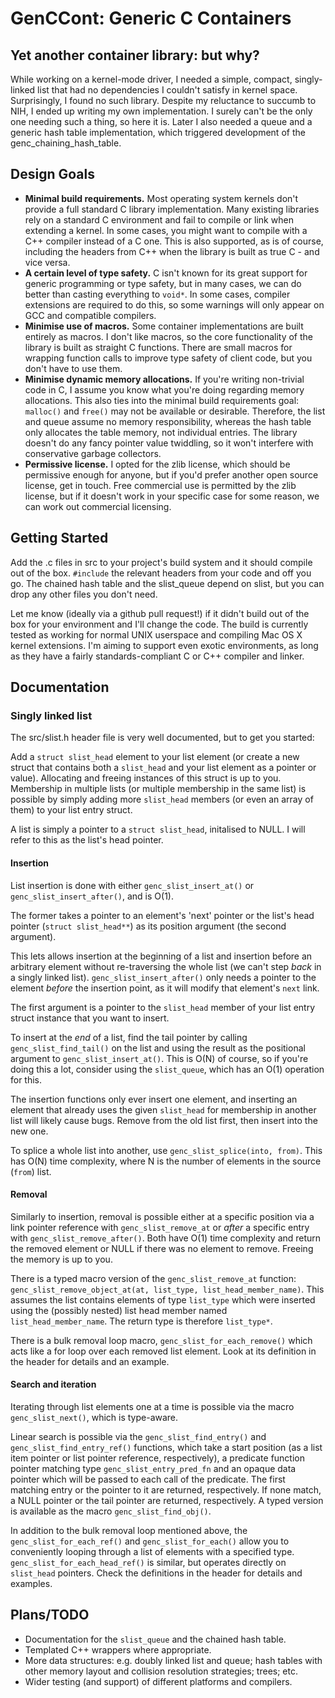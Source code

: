 # GenCCont: Generic C Containers #

## Yet another container library: but why?

While working on a kernel-mode driver, I needed a simple, compact, singly-linked
list that had no dependencies I couldn't satisfy in kernel space. Surprisingly,
I found no such library. Despite my reluctance to succumb to NIH, I ended up
writing my own implementation. I surely can't be the only one needing such a thing,
so here it is. Later I also needed a queue and a generic hash table implementation,
which triggered development of the genc_chaining_hash_table.

## Design Goals

- **Minimal build requirements.** Most operating system kernels don't provide a
  full standard C library implementation. Many existing libraries rely on a
  standard C environment and fail to compile or link when extending a kernel.
  In some cases, you might want to compile with a C++ compiler instead of a C one.
	This is also supported, as is of course, including the headers from C++ when
	the library is built as true C - and vice versa.
- **A certain level of type safety.** C isn't known for its great support for
  generic programming or type safety, but in many cases, we can do better than
	casting everything to `void*`. In some cases, compiler extensions are required
	to do this, so some warnings will only appear on GCC and compatible compilers.
- **Minimise use of macros.** Some container implementations are built entirely as
  macros. I don't like macros, so the core functionality of the library is built
	as straight C functions. There are small macros for wrapping function calls to
	improve type safety of client code, but you don't have to use them.
- **Minimise dynamic memory allocations.** If you're writing non-trivial code in C,
  I assume you know what you're doing regarding memory allocations. This also
	ties into the minimal build requirements goal: `malloc()` and `free()` may
	not be available or desirable. Therefore, the list and queue assume no memory
	responsibility, whereas the hash table only allocates the table memory, not
	individual entries. The library doesn't do any fancy pointer value twiddling,
	so it won't interfere with conservative garbage collectors.
- **Permissive license.** I opted for the zlib license, which should be
  permissive enough for anyone, but if you'd prefer another open source license,
  get in touch. Free commercial use is permitted by the zlib license, but if it
	doesn't work in your specific case for some reason, we can work out commercial
	licensing.

## Getting Started

Add the .c files in src to your project's build system and it should compile out
of the box. `#include` the relevant headers from your code and off you go. The
chained hash table and the slist_queue depend on slist, but you can drop any
other files you don't need.

Let me
know (ideally via a github pull request!) if it didn't build out of the box for
your environment and I'll change the code. The build is currently tested as
working for normal
UNIX userspace and compiling Mac OS X kernel extensions. I'm aiming to support
even exotic environments, as long as they have a fairly standards-compliant C
or C++ compiler and linker.

## Documentation

### Singly linked list

The src/slist.h header file is very well documented, but to get you started:

Add a `struct slist_head` element to your list element (or create a new struct
that contains both a `slist_head` and your list element as a pointer or value).
Allocating and freeing instances of this struct is up to you. Membership in
multiple lists (or multiple membership in the same list) is possible by simply
adding more `slist_head` members (or even an array of them) to your list entry
struct.

A list is simply a pointer to a `struct slist_head`, initalised to NULL. I will
refer to this as the list's head pointer.

#### Insertion

List insertion is done with either `genc_slist_insert_at()` or `genc_slist_insert_after()`, and is O(1).

The former takes a pointer to an element's 'next' pointer or the list's head
pointer (`struct slist_head**`) as its position argument (the second argument).

This lets allows insertion at the beginning of a list and insertion before an
arbitrary element without re-traversing the whole list (we can't
step *back* in a singly linked list). `genc_slist_insert_after()` only needs a
pointer to the element *before* the insertion point, as it will modify that
element's `next` link.

The first argument is a pointer to the `slist_head` member of your list entry
struct instance that you want to insert.

To insert at the *end* of a list, find the tail pointer by calling
`genc_slist_find_tail()` on the list and using the result as the positional
argument to `genc_slist_insert_at()`. This is O(N) of course, so if you're doing
this a lot, consider using the `slist_queue`, which has an O(1) operation for this.

The insertion functions only ever insert one element, and inserting an element
that already uses the given `slist_head` for membership in another list will
likely cause bugs. Remove from the old list first, then insert into the new one.

To splice a whole list into another, use `genc_slist_splice(into, from)`. This has O(N)
time complexity, where N is the number of elements in the source (`from`) list.

#### Removal

Similarly to insertion, removal is possible either at a specific position via a
link pointer reference with `genc_slist_remove_at` or *after* a specific entry
with `genc_slist_remove_after()`. Both have O(1) time complexity and return the removed
element or NULL if there was no element to remove. Freeing the memory
is up to you.

There is a typed macro version of the `genc_slist_remove_at` function:
`genc_slist_remove_object_at(at, list_type, list_head_member_name)`. This assumes
the list contains elements of type `list_type` which were inserted using the (possibly
nested) list head member named `list_head_member_name`. The return type is therefore
`list_type*`.

There is a bulk removal loop macro, `genc_slist_for_each_remove()` which acts
like a for loop over each removed list element. Look at its definition in the
header for details and an example.

#### Search and iteration

Iterating through list elements one at a time is possible via the macro `genc_slist_next()`, which is type-aware. 

Linear search is possible via the `genc_slist_find_entry()` and `genc_slist_find_entry_ref()`
functions, which take a start position (as a list item pointer or list pointer
reference, respectively), a predicate function pointer matching
type `genc_slist_entry_pred_fn` and an opaque data pointer which will be passed
to each call of the predicate. The first matching entry or the pointer to it are
returned, respectively. If none match, a NULL pointer or the tail pointer are
returned, respectively. A typed version is available as the macro `genc_slist_find_obj()`.

In addition to the bulk removal loop mentioned above, the `genc_slist_for_each_ref()`
and `genc_slist_for_each()` allow you to conveniently looping through a list of
elements with a specified type. `genc_slist_for_each_head_ref()` is similar, but
operates directly on `slist_head` pointers. Check the definitions in the header
for details and examples.

## Plans/TODO

- Documentation for the `slist_queue` and the chained hash table.
- Templated C++ wrappers where appropriate.
- More data structures: e.g. doubly linked list and queue; hash tables with other
memory layout and collision resolution strategies; trees; etc.
- Wider testing (and support) of different platforms and compilers.
